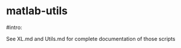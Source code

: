 matlab-utils
============

#intro:



See XL.md and Utils.md for complete documentation of those scripts


